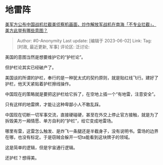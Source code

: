 # 地雷阵
[美军方公布中国战机拦截美侦察机画面，炒作解放军战机在南海「不专业拦截」，美方此举有哪些意图？](https://www.zhihu.com/question/604008406/answer/3055254416)

> Author: #0-Anonymity
> Last update: [编辑于 2023-06-02]
> Link:
> Tag: [时政, 最近更新, 军事]
> 评论区:
> 泛讨论:

美国的意图当然是想要维护它的“护栏论”。

但护栏论其实已经破产了。

美国谈的所谓的护栏，奉行的是一种犹太式的契约原则，就是贴红线飞行。建好了护栏，他天天紧贴着护栏擦线操作。

中国现在的策略就是要把这护栏给它拆了，在空地上插一个“有地雷，注意安全”。

只有这样的地雷牌，才能让这种卑鄙小人不敢乱踩。

中国现在切断一切军事交流，直接硬碰硬，甚至在外交上停止官方接触，就是为了拆毁美方一厢情愿、单方自利的“护栏”，给它变成地雷场。

哪里有雷，这雷怎么触发、是炸飞一条腿还是半截身子，没有说明书。雷场的边界在哪，也没有标定。于是窃贼会躲开一切ta能看到这块牌子的领域。

这是简单的逻辑，但是宇宙通行逻辑。

还护栏？想得美。